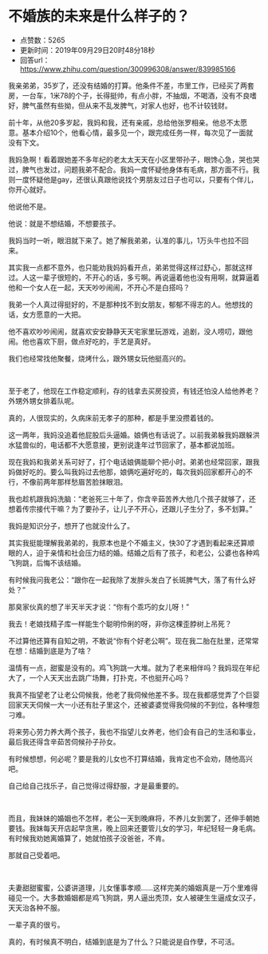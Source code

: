 # 不婚族的未来是什么样子的？
- 点赞数：5265
- 更新时间：2019年09月29日20时48分18秒
- 回答url：https://www.zhihu.com/question/300996308/answer/839985166
<body>
 <p data-pid="VAEZv4vo">我亲弟弟，35岁了，还没有结婚的打算。他条件不差，市里工作，已经买了两套房，一台车，1米78的个子，长得挺帅，有点小胖，不抽烟，不喝酒，没有不良嗜好，脾气虽然有些拗，但从来不乱发脾气，对家人也好，也不计较钱财。</p>
 <p data-pid="Vakbl0E-">前十年，从他20多岁起，我妈和我，还有亲戚，总给他张罗相亲。他总不太愿意。基本介绍10个，他看心情，最多见一个，跟完成任务一样，每次见了一面就没有下文。</p>
 <p data-pid="obkd5Agv">我妈急啊！看着跟她差不多年纪的老太太天天在小区里带孙子，眼馋心急，哭也哭过，脾气也发过，问题我弟不配合。我妈一度怀疑他身体有毛病，那方面不行。我则一度怀疑他是gay，还很认真跟他说找个男朋友过日子也可以，只要有个伴儿，你开心就好。</p>
 <p data-pid="mAFAHpcg">他说他不是。</p>
 <p data-pid="6R31U_6M">他说：就是不想结婚，不想要孩子。</p>
 <p data-pid="e9bEouG4">我妈当时一听，眼泪就下来了。她了解我弟弟，认准的事儿，1万头牛也拉不回来。</p>
 <p data-pid="DwZ1dd9j">其实我一点都不意外，也只能劝我妈妈看开点，弟弟觉得这样过舒心，那就这样过。人这一辈子很短的，不开心的话，多亏啊。再说逼着他也没有用啊，就算逼着他和一个女人在一起，天天吵吵闹闹，不开心不是白搭吗？</p>
 <p data-pid="m7zF54xY">我弟一个人真过得挺好的，不是那种找不到女朋友，郁郁不得志的人。他想找的话，女方愿意的一大把。</p>
 <p data-pid="zO-1411o">他不喜欢吵吵闹闹，就喜欢安安静静天天宅家里玩游戏，追剧，没人唠叨，跟他闹。他也喜欢下厨，做点好吃的，手艺是真好。</p>
 <p data-pid="X2-Lf-OY">我们也经常找他聚餐，烧烤什么，跟外甥女玩他挺高兴的。</p>
 <p class="ztext-empty-paragraph"><br></p>
 <p data-pid="TCvclG6L">至于老了，他现在工作稳定顺利，存的钱拿去买房投资，有钱还怕没人给他养老？外甥外甥女排着队呢。</p>
 <p data-pid="sD4qfaf2">真的，人很现实的，久病床前无孝子的那种，都是手里没攒着钱的。</p>
 <p data-pid="X2rZJggj">这一两年，我妈没追着他屁股后头逼婚。娘俩也有话说了。以前我弟躲我妈跟躲洪水猛兽似的，电话都不大愿意接，更别说逢年过节回家了，基本都说加班。</p>
 <p data-pid="09gN4zuy">现在我妈和我弟关系可好了，打个电话娘俩能聊个把小时。弟弟也经常回家，跟我妈做好吃的。要么叫我妈过去他那，娘俩吃遍好吃的，每次我妈回家都开心的不行，不像前两年那样愁眉苦脸抹眼泪。</p>
 <p data-pid="8byr04Y6">我也趁机跟我妈洗脑：“老爸死三十年了，你含辛茹苦养大他几个孩子就够了，还想着传宗接代干嘛？为了要孙子，让儿子不开心，还跟儿子生分了，多不划算。”</p>
 <p data-pid="6zv7pOxK">我妈是知识分子，想开了也就没什么了。</p>
 <p data-pid="Slv_m50-">其实我挺能理解我弟弟的，我原本也是个不婚主义，快30了才遇到看起来还算顺眼的人，迫于亲情和社会压力结的婚。结婚之后有了孩子，和老公，公婆也各种鸡飞狗跳，后悔不该结婚。</p>
 <p data-pid="RwsDuS_x">有时候我问我老公：“跟你在一起我除了发胖头发白了长斑脾气大，落了有什么好处？”</p>
 <p data-pid="ojSy43LG">那臭家伙真的想了半天半天才说：“你有个乖巧的女儿呀！”</p>
 <p data-pid="qS--8szv">我去！老娘找精子库一样能生个聪明伶俐的呀，非你这棵歪脖树上吊死？</p>
 <p data-pid="rjR60yIg">不过算他还算有自知之明，不敢说“你有个好老公啊”。现在我二胎在肚里，还常常在想：结婚到底是为了啥？</p>
 <p data-pid="i7zZRDhb">温情有一点，甜蜜是没有的。鸡飞狗跳一大堆。就为了老来相伴吗？我妈现在年纪大了，一个人天天出去跳广场舞，打扑克，不也挺开心吗？</p>
 <p data-pid="l9bxKSm6">我真不指望老了让老公伺候我，他老了我伺候他差不多。现在我都感觉弄了个巨婴回家天天伺候一大一小还有肚子里这个，还被婆婆觉得我伺候的不到位，各种埋怨刁难。</p>
 <p data-pid="KjtRo2NO">将来劳心劳力养大两个孩子，我也不指望儿女养老，他们会有自己的生活和事业，最后我还得含辛茹苦伺候孙子孙女。</p>
 <p data-pid="oBTE9DBR">有时候想想，何必呢？要是我的儿女也不打算结婚，我肯定也不会劝，随他高兴吧。</p>
 <p data-pid="wd9MJPAY">自己给自己找乐子，自己觉得过得舒服，才是最重要的。</p>
 <p class="ztext-empty-paragraph"><br></p>
 <p data-pid="wTPdsCW-">而且，我妹妹的婚姻也不怎样，老公一天到晚麻将，不养儿女到罢了，还伸手朝她要钱。我妹每天开店起早贪黑，晚上回来还要管儿女的学习，年纪轻轻一身毛病。有时候我劝她离婚算了，她就怕孩子没爸爸，不肯。</p>
 <p data-pid="12LTlO5I">那就自己受着吧。</p>
 <p class="ztext-empty-paragraph"><br></p>
 <p data-pid="s7exe32E">夫妻甜甜蜜蜜，公婆讲道理，儿女懂事孝顺……这样完美的婚姻真是一万个里难得碰见一个。大多数婚姻都是鸡飞狗跳，男人逼出秃顶，女人被硬生生逼成女汉子，天天治各种不服。</p>
 <p data-pid="6hCqtNR4">一辈子真的很亏。</p>
 <p data-pid="sdcyphj2">真的，有时候真不明白，结婚到底是为了什么？只能说是自作孽，不可活。</p>
 <p></p>
 <p></p>
 <p></p>
</body>